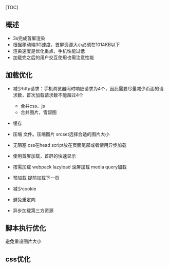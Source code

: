 [TOC]

## 概述

* 3s完成首屏渲染
* 根据移动端3G速度，首屏资源大小必须在1014KB以下
* 渲染速度是优化重点，手机性能过低
* 加载完之后的用户交互使用也需注意性能



## 加载优化

* 减少http请求：手机浏览器同时响应请求为4个，因此需要尽量减少页面的请求数，首次加载请求数不能超过4个
  * 合并css、js
  * 合并图片，雪碧图


* 缓存   
* 压缩 文件。压缩图片 srcset选择合适的图片大小
* 无阻塞 css在head script放在页面尾部或者使用异步加载
* 使用首屏加载，首屏的快速显示
* 按需加载 webpack lazyload 滚屏加载 media query加载
* 预加载 提前加载下一页
* 减少cookie
* 避免重定向
* 异步加载第三方资源

## 脚本执行优化

避免重设图片大小

## css优化

